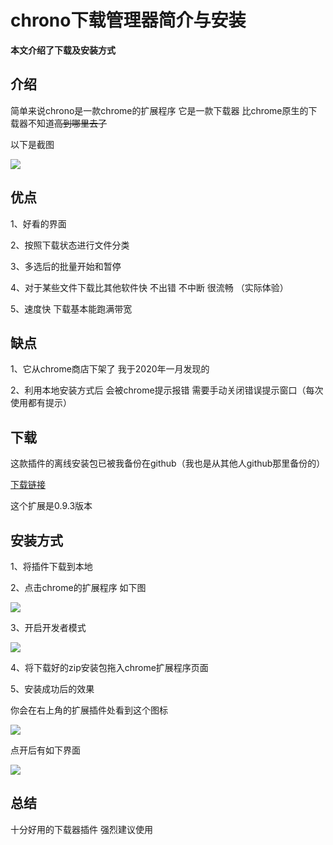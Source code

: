 
# chrono下载管理器简介与安装

**本文介绍了下载及安装方式**

## 介绍

简单来说chrono是一款chrome的扩展程序 它是一款下载器 比chrome原生的下载器不知道~~高到哪里去了~~

以下是截图

![](https://github.com/tothepythonmoon/2badaoblog/blob/da4eb87d8d188dc7b41bd5dafb20060e685948bf/blog/No_0002/chrono%E6%88%AA%E5%9B%BE.png?raw=true)

## 优点

1、好看的界面

2、按照下载状态进行文件分类

3、多选后的批量开始和暂停

4、对于某些文件下载比其他软件快 不出错 不中断 很流畅 （实际体验）

5、速度快 下载基本能跑满带宽

## 缺点

1、它从chrome商店下架了 我于2020年一月发现的 

2、利用本地安装方式后 会被chrome提示报错 需要手动关闭错误提示窗口（每次使用都有提示）

## 下载

这款插件的离线安装包已被我备份在github（我也是从其他人github那里备份的）

[下载链接](https://github.com/tothepythonmoon/2badaoblog/raw/master/blog/No_0002/0.9.3_0.zip)

这个扩展是0.9.3版本

## 安装方式

1、将插件下载到本地

2、点击chrome的扩展程序 如下图

![](https://github.com/tothepythonmoon/2badaoblog/blob/master/blog/No_0002/chrome%E6%89%A9%E5%B1%95%E7%A8%8B%E5%BA%8F%E6%8C%89%E9%92%AE%E6%88%AA%E5%9B%BE.png?raw=true)

3、开启开发者模式

![](https://github.com/tothepythonmoon/2badaoblog/blob/master/blog/No_0002/chrome%E6%89%A9%E5%B1%95%E7%A8%8B%E5%BA%8F.png?raw=true)

4、将下载好的zip安装包拖入chrome扩展程序页面

5、安装成功后的效果

你会在右上角的扩展插件处看到这个图标

![](https://github.com/tothepythonmoon/2badaoblog/blob/master/blog/No_0002/chrono%E5%9B%BE%E6%A0%87.png?raw=true)

点开后有如下界面

![](https://github.com/tothepythonmoon/2badaoblog/blob/master/blog/No_0002/chrono%E7%95%8C%E9%9D%A2.png?raw=true)

## 总结

十分好用的下载器插件 强烈建议使用
